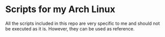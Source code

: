 # Scripts for my Arch Linux

All the scripts included in this repo are very specific to me and should not be executed as it is. However, they can be used as reference.

